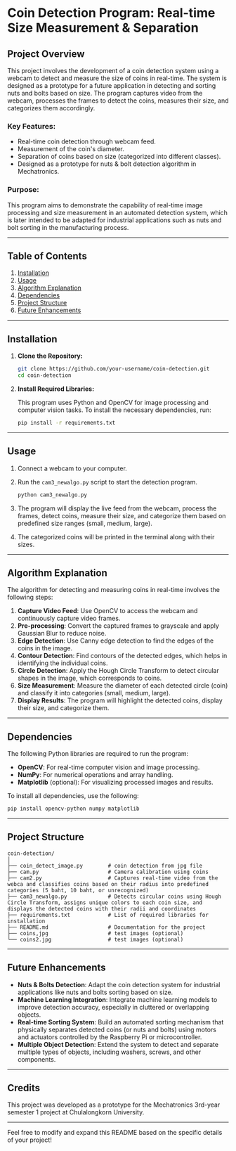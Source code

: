 # Coin Detection Program: Real-time Size Measurement & Separation

## Project Overview
This project involves the development of a coin detection system using a webcam to detect and measure the size of coins in real-time. The system is designed as a prototype for a future application in detecting and sorting nuts and bolts based on size. The program captures video from the webcam, processes the frames to detect the coins, measures their size, and categorizes them accordingly.

### Key Features:
- Real-time coin detection through webcam feed.
- Measurement of the coin's diameter.
- Separation of coins based on size (categorized into different classes).
- Designed as a prototype for nuts & bolt detection algorithm in Mechatronics.

### Purpose:
This program aims to demonstrate the capability of real-time image processing and size measurement in an automated detection system, which is later intended to be adapted for industrial applications such as nuts and bolt sorting in the manufacturing process.

---

## Table of Contents
1. [Installation](#installation)
2. [Usage](#usage)
3. [Algorithm Explanation](#algorithm-explanation)
4. [Dependencies](#dependencies)
5. [Project Structure](#project-structure)
6. [Future Enhancements](#future-enhancements)

---

## Installation

1. **Clone the Repository:**

   ```bash
   git clone https://github.com/your-username/coin-detection.git
   cd coin-detection
   ```

2. **Install Required Libraries:**

   This program uses Python and OpenCV for image processing and computer vision tasks. To install the necessary dependencies, run:

   ```bash
   pip install -r requirements.txt
   ```

---

## Usage

1. Connect a webcam to your computer.
2. Run the `cam3_newalgo.py` script to start the detection program.

   ```bash
   python cam3_newalgo.py
   ```

3. The program will display the live feed from the webcam, process the frames, detect coins, measure their size, and categorize them based on predefined size ranges (small, medium, large).
4. The categorized coins will be printed in the terminal along with their sizes.

---

## Algorithm Explanation

The algorithm for detecting and measuring coins in real-time involves the following steps:

1. **Capture Video Feed**: Use OpenCV to access the webcam and continuously capture video frames.
2. **Pre-processing**: Convert the captured frames to grayscale and apply Gaussian Blur to reduce noise.
3. **Edge Detection**: Use Canny edge detection to find the edges of the coins in the image.
4. **Contour Detection**: Find contours of the detected edges, which helps in identifying the individual coins.
5. **Circle Detection**: Apply the Hough Circle Transform to detect circular shapes in the image, which corresponds to coins.
6. **Size Measurement**: Measure the diameter of each detected circle (coin) and classify it into categories (small, medium, large).
7. **Display Results**: The program will highlight the detected coins, display their size, and categorize them.

---

## Dependencies

The following Python libraries are required to run the program:

- **OpenCV**: For real-time computer vision and image processing.
- **NumPy**: For numerical operations and array handling.
- **Matplotlib** (optional): For visualizing processed images and results.

To install all dependencies, use the following:

```bash
pip install opencv-python numpy matplotlib
```

---

## Project Structure

```
coin-detection/
│
├── coin_detect_image.py        # coin detection from jpg file
├── cam.py                      # Camera calibration using coins
├── cam2.py                     # Captures real-time video from the webca and classifies coins based on their radius into predefined categories (5 baht, 10 baht, or unrecognized)
├── cam3_newalgo.py             # Detects circular coins using Hough Circle Transform, assigns unique colors to each coin size, and displays the detected coins with their radii and coordinates
├── requirements.txt            # List of required libraries for installation
├── README.md                   # Documentation for the project
├── coins,jpg                   # test images (optional)
└── coins2.jpg                  # test images (optional)
```

---

## Future Enhancements

- **Nuts & Bolts Detection**: Adapt the coin detection system for industrial applications like nuts and bolts sorting based on size.
- **Machine Learning Integration**: Integrate machine learning models to improve detection accuracy, especially in cluttered or overlapping objects.
- **Real-time Sorting System**: Build an automated sorting mechanism that physically separates detected coins (or nuts and bolts) using motors and actuators controlled by the Raspberry Pi or microcontroller.
- **Multiple Object Detection**: Extend the system to detect and separate multiple types of objects, including washers, screws, and other components.

---

## Credits
This project was developed as a prototype for the Mechatronics 3rd-year semester 1 project at Chulalongkorn University.

---

Feel free to modify and expand this README based on the specific details of your project!
